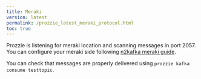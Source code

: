 ```yaml
---
title: Meraki
version: latest
permalink: /prozzie_latest_meraki_protocol.html
toc: true
---
```


Prozzie is listening for meraki location and scanning messages in port 2057. You
can configure your meraki side following
[n2kafka meraki guide](https://github.com/wizzie-io/n2kafka/blob/master/src/decoder/meraki/README.md).

You can check that messages are properly delivered using
`prozzie kafka consume testtopic`.
